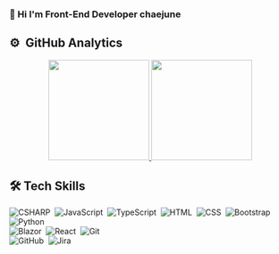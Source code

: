 ### 👋&nbsp;Hi I'm Front-End Developer chaejune 

⚙️ &nbsp;GitHub Analytics
---
<p align="center">
  <a href="https://github.com/AVS1508">
    <img height="180em" src="https://github-readme-stats.vercel.app/api?username=LimChaeJune&show_icons=true&theme=dracula"/>
   <img height="180em" src="https://github-readme-stats.vercel.app/api/top-langs?username=LimChaeJune&exclude_repo=Unity_Examples,CodingTest&layout=compact&langs_count=5&theme=dracula"/>
  </a>
</p>

🛠 Tech Skills
---
![CSHARP](https://img.shields.io/badge/-CSharp-05122A?style=flat&logo=CSharp&logoColor=239120)&nbsp;
![JavaScript](https://img.shields.io/badge/-JavaScript-05122A?style=flat&logo=javascript)&nbsp;
![TypeScript](https://img.shields.io/badge/-TypeScript-05122A?style=flat&logo=TypeScript)&nbsp;
![HTML](https://img.shields.io/badge/-HTML-05122A?style=flat&logo=HTML5)&nbsp;
![CSS](https://img.shields.io/badge/-CSS-05122A?style=flat&logo=CSS3&logoColor=1572B6)&nbsp;
![Bootstrap](https://img.shields.io/badge/-Bootstrap-05122A?style=flat&logo=bootstrap&logoColor=563D7C)&nbsp;
![Python](https://img.shields.io/badge/-Python-05122A?style=flat&logo=python)&nbsp;  
![Blazor](https://img.shields.io/badge/-Blazor-05122A?style=flat&logo=Blazor&logoColor=512BD4)&nbsp;
![React](https://img.shields.io/badge/-React-05122A?style=flat&logo=react)&nbsp;
![Git](https://img.shields.io/badge/-Git-05122A?style=flat&logo=git)&nbsp;  
![GitHub](https://img.shields.io/badge/-GitHub-05122A?style=flat&logo=github)&nbsp;
![Jira](https://img.shields.io/badge/-JIRASoftware-05122A?style=flat&logo=JIRASoftware&logoColor=0052CC)&nbsp;





